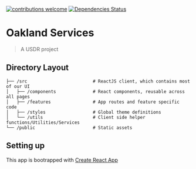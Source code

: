 [![contributions welcome](https://img.shields.io/badge/contributions-welcome-brightgreen.svg?style=flat)](https://github.com/tehkaiyu/yours-sincerely/issues) [![Dependencies Status](https://david-dm.org/tehkaiyu/yours-sincerely/status.svg)](https://david-dm.org/tehkaiyu/yours-sincerely)

# Oakland Services

> A USDR project

## Directory Layout

```
├── /src                         # ReactJS client, which contains most of our UI
│   ├── /components              # React components, reusable across all pages
│   ├── /features                # App routes and feature specific code
│   ├── /styles                  # Global theme definitions
│   └── /utils                   # Client side helper functions/Utilities/Services
└── /public                      # Static assets
```

## Setting up

This app is bootrapped with [Create React App](https://reactjs.org/docs/create-a-new-react-app.html)
